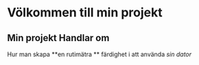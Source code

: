 # Völkommen till min projekt
## Min projekt Handlar om
Hur man skapa **en rutimätra ** färdighet i att använda *sin dator* 
